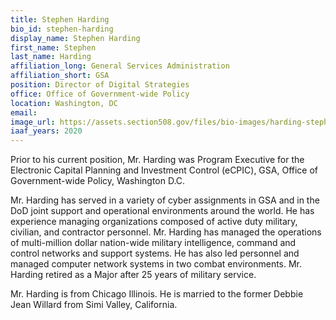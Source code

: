 ```yaml
---
title: Stephen Harding
bio_id: stephen-harding
display_name: Stephen Harding
first_name: Stephen
last_name: Harding
affiliation_long: General Services Administration
affiliation_short: GSA
position: Director of Digital Strategies
office: Office of Government-wide Policy
location: Washington, DC
email: 
image_url: https://assets.section508.gov/files/bio-images/harding-stephen.png
iaaf_years: 2020
---
```

Prior to his current position, Mr. Harding was Program Executive for the Electronic Capital Planning and Investment Control (eCPIC), GSA, Office of Government-wide Policy, Washington D.C.

Mr. Harding has served in a variety of cyber assignments in GSA and in the DoD joint support and operational environments around the world. He has experience managing organizations composed of active duty military, civilian, and contractor personnel. Mr. Harding has managed the operations of multi-million dollar nation-wide military intelligence, command and control networks and support systems. He has also led personnel and managed computer network systems in two combat environments. Mr. Harding retired as a Major after 25 years of military service.

Mr. Harding is from Chicago Illinois. He is married to the former Debbie Jean Willard from Simi Valley, California.